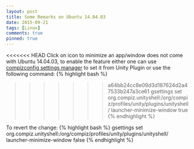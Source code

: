 ```yaml
---
layout: post
title: Some Remarks on Ubuntu 14.04.03
date: 2015-09-21
tags: [Linux]
comments: true
pinned: true
---
```


<<<<<<< HEAD
Click on icon to minimize an app/window does not come with Ubuntu 14.04.03, to enable the feature either one can use [compizconfig settings manager][1] to set it from Unity Plugin or use the following command:
{% highlight bash %}
>>>>>>> a64bb24cc8e09d3d187624d2a47533b247a3ce61
gsettings set org.compiz.unityshell:/org/compiz/profiles/unity/plugins/unityshell/ launcher-minimize-window true
{% endhighlight %}

To revert the change:
{% highlight bash %}
gsettings set org.compiz.unityshell:/org/compiz/profiles/unity/plugins/unityshell/ launcher-minimize-window false
{% endhighlight %}

[1]: https://apps.ubuntu.com/cat/applications/compizconfig-settings-manager/
